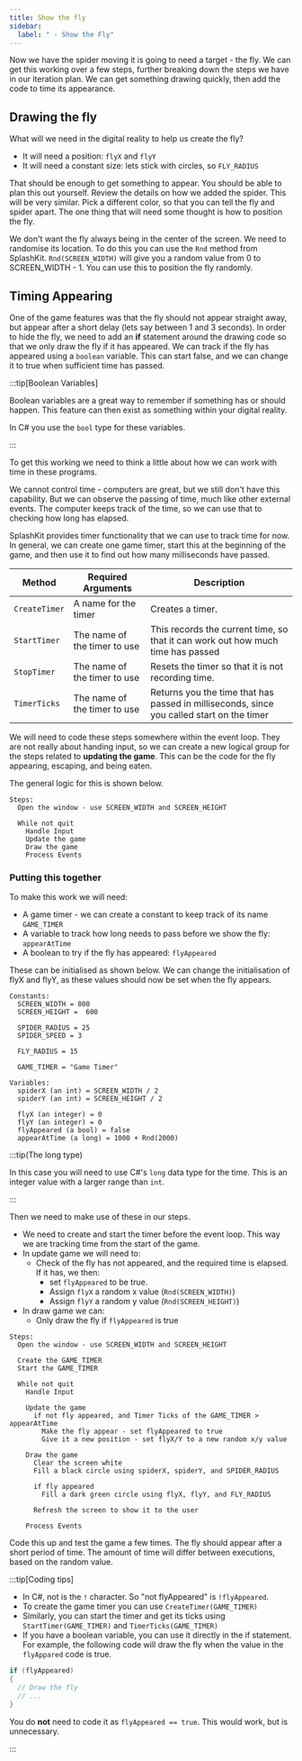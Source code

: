 ```yaml
---
title: Show the fly
sidebar:
  label: " - Show the Fly"
---
```


Now we have the spider moving it is going to need a target - the fly. We can get this working over a few steps, further breaking down the steps we have in our iteration plan. We can get something drawing quickly, then add the code to time its appearance.

## Drawing the fly

What will we need in the digital reality to help us create the fly?

- It will need a position: `flyX` and `flyY`
- It will need a constant size: lets stick with circles, so `FLY_RADIUS`

That should be enough to get something to appear. You should be able to plan this out yourself. Review the details on how we added the spider. This will be very similar. Pick a different color, so that you can tell the fly and spider apart. The one thing that will need some thought is how to position the fly.

We don't want the fly always being in the center of the screen. We need to randomise its location. To do this you can use the `Rnd` method from SplashKit. `Rnd(SCREEN_WIDTH)` will give you a random value from 0 to SCREEN_WIDTH - 1. You can use this to position the fly randomly.

## Timing Appearing

One of the game features was that the fly should not appear straight away, but appear after a short delay (lets say between 1 and 3 seconds). In order to hide the fly, we need to add an **if** statement around the drawing code so that we only draw the fly if it has appeared. We can track if the fly has appeared using a `boolean` variable. This can start false, and we can change it to true when sufficient time has passed.

:::tip[Boolean Variables]

Boolean variables are a great way to remember if something has or should happen. This feature can then exist as something within your digital reality.

In C# you use the `bool` type for these variables.

:::

To get this working we need to think a little about how we can work with time in these programs.

We cannot control time - computers are great, but we still don't have this capability. But we can observe the passing of time, much like other external events. The computer keeps track of the time, so we can use that to checking how long has elapsed.

SplashKit provides timer functionality that we can use to track time for now. In general, we can create one game timer, start this at the beginning of the game, and then use it to find out how many milliseconds have passed.

|**Method** | **Required Arguments** |**Description** |
|-----------|------------------------|----------------|
|`CreateTimer`| A name for the timer | Creates a timer. |
|`StartTimer`| The name of the timer to use | This records the current time, so that it can work out how much time has passed |
|`StopTimer`| The name of the timer to use | Resets the timer so that it is not recording time. |
|`TimerTicks`| The name of the timer to use | Returns you the time that has passed in milliseconds, since you called start on the timer |

We will need to code these steps somewhere within the event loop. They are not really about handing input, so we can create a new logical group for the steps related to **updating the game**. This can be the code for the fly appearing, escaping, and being eaten.

The general logic for this is shown below.

```
Steps:
  Open the window - use SCREEN_WIDTH and SCREEN_HEIGHT

  While not quit
    Handle Input
    Update the game
    Draw the game
    Process Events
```

### Putting this together

To make this work we will need:

- A game timer - we can create a constant to keep track of its name `GAME_TIMER`
- A variable to track how long needs to pass before we show the fly: `appearAtTime`
- A boolean to try if the fly has appeared: `flyAppeared`

These can be initialised as shown below. We can change the initialisation of flyX and flyY, as these values should now be set when the fly appears.

```
Constants:
  SCREEN_WIDTH = 800
  SCREEN_HEIGHT =  600
  
  SPIDER_RADIUS = 25
  SPIDER_SPEED = 3

  FLY_RADIUS = 15

  GAME_TIMER = "Game Timer"

Variables:
  spiderX (an int) = SCREEN_WIDTH / 2
  spiderY (an int) = SCREEN_HEIGHT / 2
  
  flyX (an integer) = 0
  flyY (an integer) = 0
  flyAppeared (a bool) = false
  appearAtTime (a long) = 1000 + Rnd(2000)
```

:::tip(The long type)

In this case you will need to use C#'s `long` data type for the time. This is an integer value with a larger range than `int`.

:::

Then we need to make use of these in our steps.

- We need to create and start the timer before the event loop. This way we are tracking time from the start of the game.
- In update game we will need to:
  - Check of the fly has not appeared, and the required time is elapsed. If it has, we then:
    - set `flyAppeared` to be true.
    - Assign `flyX` a random x value (`Rnd(SCREEN_WIDTH)`)
    - Assign `flyY` a random y value (`Rnd(SCREEN_HEIGHT)`)
- In draw game we can:
  - Only draw the fly if `flyAppeared` is true

```
Steps:
  Open the window - use SCREEN_WIDTH and SCREEN_HEIGHT

  Create the GAME_TIMER
  Start the GAME_TIMER
  
  While not quit
    Handle Input

    Update the game
      if not fly appeared, and Timer Ticks of the GAME_TIMER > appearAtTime
        Make the fly appear - set flyAppeared to true
        Give it a new position - set flyX/Y to a new random x/y value

    Draw the game
      Clear the screen white
      Fill a black circle using spiderX, spiderY, and SPIDER_RADIUS

      if fly appeared
        Fill a dark green circle using flyX, flyY, and FLY_RADIUS

      Refresh the screen to show it to the user

    Process Events
```

Code this up and test the game a few times. The fly should appear after a short period of time. The amount of time will differ between executions, based on the random value.

:::tip[Coding tips]

- In C#, not is the `!` character. So "not flyAppeared" is `!flyAppeared`.
- To create the game timer you can use `CreateTimer(GAME_TIMER)`
- Similarly, you can start the timer and get its ticks using `StartTimer(GAME_TIMER)` and `TimerTicks(GAME_TIMER)`
- If you have a boolean variable, you can use it directly in the if statement. For example, the following code will draw the fly when the value in the `flyAppared` code is true.

```csharp
if (flyAppeared)
{
  // Draw the fly
  // ...
}
```

You do **not** need to code it as `flyAppeared == true`. This would work, but is unnecessary.

:::
